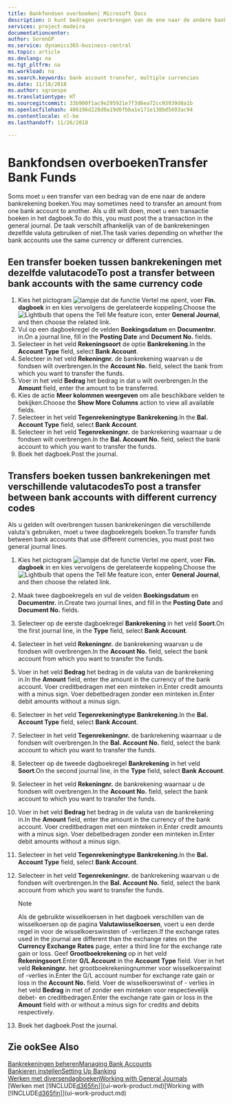 ```yaml
---
title: Bankfondsen overboeken| Microsoft Docs
description: U kunt bedragen overbrengen van de ene naar de andere bankrekening, inclusief andere valuta's, door de transactie in het dagboek te boeken.
services: project-madeira
documentationcenter: 
author: SorenGP
ms.service: dynamics365-business-central
ms.topic: article
ms.devlang: na
ms.tgt_pltfrm: na
ms.workload: na
ms.search.keywords: bank account transfer, multiple currencies
ms.date: 11/18/2018
ms.author: sgroespe
ms.translationtype: HT
ms.sourcegitcommit: 33b900f1ac9e295921e7f3d6ea72cc93939d8a1b
ms.openlocfilehash: 486196d228d9a19d6fbba1e171e138bd5693ac94
ms.contentlocale: nl-be
ms.lasthandoff: 11/26/2018

---
```

# <a name="transfer-bank-funds"></a><span data-ttu-id="583b5-103">Bankfondsen overboeken</span><span class="sxs-lookup"><span data-stu-id="583b5-103">Transfer Bank Funds</span></span>
<span data-ttu-id="583b5-104">Soms moet u een transfer van een bedrag van de ene naar de andere bankrekening boeken.</span><span class="sxs-lookup"><span data-stu-id="583b5-104">You may sometimes need to transfer an amount from one bank account to another.</span></span> <span data-ttu-id="583b5-105">Als u dit wilt doen, moet u een transactie boeken in het dagboek.</span><span class="sxs-lookup"><span data-stu-id="583b5-105">To do this, you must post the a transaction in the general journal.</span></span> <span data-ttu-id="583b5-106">De taak verschilt afhankelijk van of de bankrekeningen dezelfde valuta gebruiken of niet.</span><span class="sxs-lookup"><span data-stu-id="583b5-106">The task varies depending on whether the bank accounts use the same currency or different currencies.</span></span>

## <a name="to-post-a-transfer-between-bank-accounts-with-the-same-currency-code"></a><span data-ttu-id="583b5-107">Een transfer boeken tussen bankrekeningen met dezelfde valutacode</span><span class="sxs-lookup"><span data-stu-id="583b5-107">To post a transfer between bank accounts with the same currency code</span></span>
1. <span data-ttu-id="583b5-108">Kies het pictogram ![lampje dat de functie Vertel me opent](media/ui-search/search_small.png "Vertel me wat u wilt doen"), voer **Fin. dagboek** in en kies vervolgens de gerelateerde koppeling.</span><span class="sxs-lookup"><span data-stu-id="583b5-108">Choose the ![Lightbulb that opens the Tell Me feature](media/ui-search/search_small.png "Tell me what you want to do") icon, enter **General Journal**, and then choose the related link.</span></span>
2. <span data-ttu-id="583b5-109">Vul op een dagboekregel de velden **Boekingsdatum** en **Documentnr.** in.</span><span class="sxs-lookup"><span data-stu-id="583b5-109">On a journal line, fill in the **Posting Date** and **Document No.** fields.</span></span>
3. <span data-ttu-id="583b5-110">Selecteer in het veld **Rekeningsoort** de optie **Bankrekening**.</span><span class="sxs-lookup"><span data-stu-id="583b5-110">In the **Account Type** field, select **Bank Account**.</span></span>
4. <span data-ttu-id="583b5-111">Selecteer in het veld **Rekeningnr.** de bankrekening waarvan u de fondsen wilt overbrengen.</span><span class="sxs-lookup"><span data-stu-id="583b5-111">In the **Account No.** field, select the bank from which you want to transfer the funds.</span></span>
5. <span data-ttu-id="583b5-112">Voer in het veld **Bedrag** het bedrag in dat u wilt overbrengen.</span><span class="sxs-lookup"><span data-stu-id="583b5-112">In the **Amount** field, enter the amount to be transferred.</span></span>
6. <span data-ttu-id="583b5-113">Kies de actie **Meer kolommen weergeven** om alle beschikbare velden te bekijken.</span><span class="sxs-lookup"><span data-stu-id="583b5-113">Choose the **Show More Columns** action to view all available fields.</span></span>
7. <span data-ttu-id="583b5-114">Selecteer in het veld **Tegenrekeningtype** **Bankrekening**.</span><span class="sxs-lookup"><span data-stu-id="583b5-114">In the **Bal. Account Type** field, select **Bank Account**.</span></span>
8. <span data-ttu-id="583b5-115">Selecteer in het veld **Tegenrekeningnr.** de bankrekening waarnaar u de fondsen wilt overbrengen.</span><span class="sxs-lookup"><span data-stu-id="583b5-115">In the **Bal. Account No.** field, select the bank account to which you want to transfer the funds.</span></span>
9. <span data-ttu-id="583b5-116">Boek het dagboek.</span><span class="sxs-lookup"><span data-stu-id="583b5-116">Post the journal.</span></span>

## <a name="to-post-a-transfer-between-bank-accounts-with-different-currency-codes"></a><span data-ttu-id="583b5-117">Transfers boeken tussen bankrekeningen met verschillende valutacodes</span><span class="sxs-lookup"><span data-stu-id="583b5-117">To post a transfer between bank accounts with different currency codes</span></span>
<span data-ttu-id="583b5-118">Als u gelden wilt overbrengen tussen bankrekeningen die verschillende valuta's gebruiken, moet u twee dagboekregels boeken.</span><span class="sxs-lookup"><span data-stu-id="583b5-118">To transfer funds between bank accounts that use different currencies, you must post two general journal lines.</span></span>

1. <span data-ttu-id="583b5-119">Kies het pictogram ![lampje dat de functie Vertel me opent](media/ui-search/search_small.png "Vertel me wat u wilt doen"), voer **Fin. dagboek** in en kies vervolgens de gerelateerde koppeling.</span><span class="sxs-lookup"><span data-stu-id="583b5-119">Choose the ![Lightbulb that opens the Tell Me feature](media/ui-search/search_small.png "Tell me what you want to do") icon, enter **General Journal**, and then choose the related link.</span></span>
2. <span data-ttu-id="583b5-120">Maak twee dagboekregels en vul de velden **Boekingsdatum** en **Documentnr.** in.</span><span class="sxs-lookup"><span data-stu-id="583b5-120">Create two journal lines, and fill in the **Posting Date** and **Document No.** fields.</span></span>
3. <span data-ttu-id="583b5-121">Selecteer op de eerste dagboekregel **Bankrekening** in het veld **Soort**.</span><span class="sxs-lookup"><span data-stu-id="583b5-121">On the first journal line, in the **Type** field, select **Bank Account**.</span></span>
4. <span data-ttu-id="583b5-122">Selecteer in het veld **Rekeningnr.** de bankrekening waarvan u de fondsen wilt overbrengen.</span><span class="sxs-lookup"><span data-stu-id="583b5-122">In the **Account No.** field, select the bank account from which you want to transfer the funds.</span></span>
5. <span data-ttu-id="583b5-123">Voer in het veld **Bedrag** het bedrag in de valuta van de bankrekening in.</span><span class="sxs-lookup"><span data-stu-id="583b5-123">In the **Amount** field, enter the amount in the currency of the bank account.</span></span> <span data-ttu-id="583b5-124">Voer creditbedragen met een minteken in.</span><span class="sxs-lookup"><span data-stu-id="583b5-124">Enter credit amounts with a minus sign.</span></span> <span data-ttu-id="583b5-125">Voer debetbedragen zonder een minteken in.</span><span class="sxs-lookup"><span data-stu-id="583b5-125">Enter debit amounts without a minus sign.</span></span>
6. <span data-ttu-id="583b5-126">Selecteer in het veld **Tegenrekeningtype** **Bankrekening**.</span><span class="sxs-lookup"><span data-stu-id="583b5-126">In the **Bal. Account Type** field, select **Bank Account**.</span></span>
7. <span data-ttu-id="583b5-127">Selecteer in het veld **Tegenrekeningnr.** de bankrekening waarnaar u de fondsen wilt overbrengen.</span><span class="sxs-lookup"><span data-stu-id="583b5-127">In the **Bal. Account No.** field, select the bank account to which you want to transfer the funds.</span></span>
8. <span data-ttu-id="583b5-128">Selecteer op de tweede dagboekregel **Bankrekening** in het veld **Soort**.</span><span class="sxs-lookup"><span data-stu-id="583b5-128">On the second journal line, in the **Type** field, select **Bank Account**.</span></span>
9. <span data-ttu-id="583b5-129">Selecteer in het veld **Rekeningnr.** de bankrekening waarnaar u de fondsen wilt overbrengen.</span><span class="sxs-lookup"><span data-stu-id="583b5-129">In the **Account No.** field, select the bank account to which you want to transfer the funds.</span></span>
10. <span data-ttu-id="583b5-130">Voer in het veld **Bedrag** het bedrag in de valuta van de bankrekening in.</span><span class="sxs-lookup"><span data-stu-id="583b5-130">In the **Amount** field, enter the amount in the currency of the bank account.</span></span> <span data-ttu-id="583b5-131">Voer creditbedragen met een minteken in.</span><span class="sxs-lookup"><span data-stu-id="583b5-131">Enter credit amounts with a minus sign.</span></span> <span data-ttu-id="583b5-132">Voer debetbedragen zonder een minteken in.</span><span class="sxs-lookup"><span data-stu-id="583b5-132">Enter debit amounts without a minus sign.</span></span>
11. <span data-ttu-id="583b5-133">Selecteer in het veld **Tegenrekeningtype** **Bankrekening**.</span><span class="sxs-lookup"><span data-stu-id="583b5-133">In the **Bal. Account Type** field, select **Bank Account**.</span></span>  
12. <span data-ttu-id="583b5-134">Selecteer in het veld **Tegenrekeningnr.** de bankrekening waarvan u de fondsen wilt overbrengen.</span><span class="sxs-lookup"><span data-stu-id="583b5-134">In the **Bal. Account No.** field, select the bank account from which you want to transfer the funds.</span></span>

    > [!NOTE]  
    > <span data-ttu-id="583b5-135">Als de gebruikte wisselkoersen in het dagboek verschillen van de wisselkoersen op de pagina **Valutawisselkoersen**, voert u een derde regel in voor de wisselkoerswinsten of -verliezen.</span><span class="sxs-lookup"><span data-stu-id="583b5-135">If the exchange rates used in the journal are different than the exchange rates on the **Currency Exchange Rates** page, enter a third line for the exchange rate gain or loss.</span></span> <span data-ttu-id="583b5-136">Geef **Grootboekrekening** op in het veld **Rekeningsoort**.</span><span class="sxs-lookup"><span data-stu-id="583b5-136">Enter **G/L Account** in the **Account Type** field.</span></span> <span data-ttu-id="583b5-137">Voer in het veld **Rekeningnr.** het grootboekrekeningnummer voor wisselkoerswinst of -verlies in.</span><span class="sxs-lookup"><span data-stu-id="583b5-137">Enter the G/L account number for exchange rate gain or loss in the **Account No.** field.</span></span> <span data-ttu-id="583b5-138">Voer de wisselkoerswinst of - verlies in het veld **Bedrag** in met of zonder een minteken voor respectievelijk debet- en creditbedragen.</span><span class="sxs-lookup"><span data-stu-id="583b5-138">Enter the exchange rate gain or loss in the **Amount** field with or without a minus sign for credits and debits respectively.</span></span>
13. <span data-ttu-id="583b5-139">Boek het dagboek.</span><span class="sxs-lookup"><span data-stu-id="583b5-139">Post the journal.</span></span>

## <a name="see-also"></a><span data-ttu-id="583b5-140">Zie ook</span><span class="sxs-lookup"><span data-stu-id="583b5-140">See Also</span></span>
[<span data-ttu-id="583b5-141">Bankrekeningen beheren</span><span class="sxs-lookup"><span data-stu-id="583b5-141">Managing Bank Accounts</span></span>](bank-manage-bank-accounts.md)  
[<span data-ttu-id="583b5-142">Bankieren instellen</span><span class="sxs-lookup"><span data-stu-id="583b5-142">Setting Up Banking</span></span>](bank-setup-banking.md)  
[<span data-ttu-id="583b5-143">Werken met diversendagboeken</span><span class="sxs-lookup"><span data-stu-id="583b5-143">Working with General Journals</span></span>](ui-work-general-journals.md)  
<span data-ttu-id="583b5-144">[Werken met [!INCLUDE[d365fin](includes/d365fin_md.md)]](ui-work-product.md)</span><span class="sxs-lookup"><span data-stu-id="583b5-144">[Working with [!INCLUDE[d365fin](includes/d365fin_md.md)]](ui-work-product.md)</span></span>

